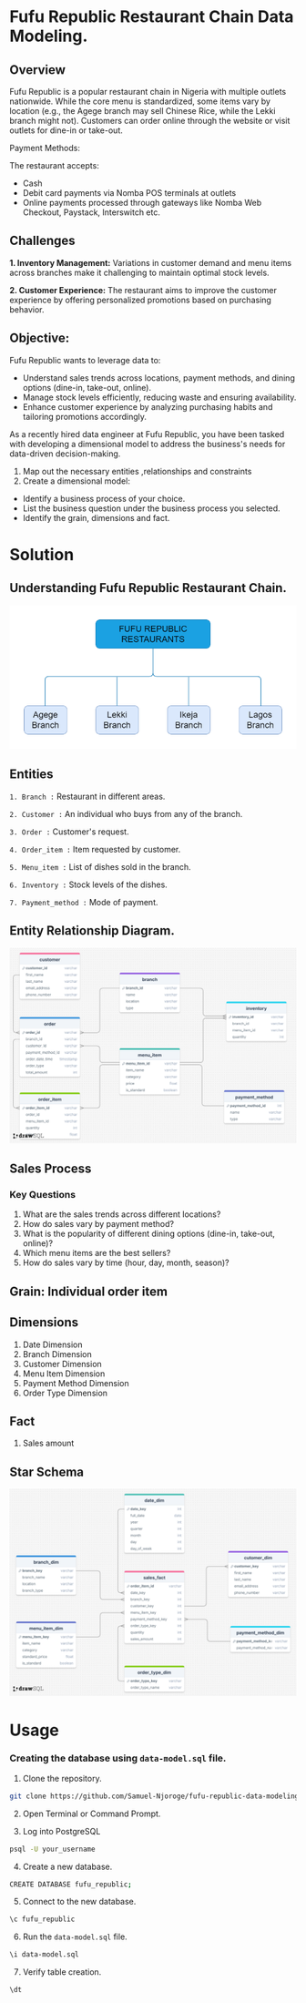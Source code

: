 # Fufu Republic Restaurant Chain Data Modeling.

## Overview
Fufu Republic is a popular restaurant chain in Nigeria with multiple outlets nationwide. While the
core menu is standardized, some items vary by location (e.g., the Agege branch may sell
Chinese Rice, while the Lekki branch might not). Customers can order online through the
website or visit outlets for dine-in or take-out.

Payment Methods:

The restaurant accepts:
- Cash
- Debit card payments via Nomba POS terminals at outlets
- Online payments processed through gateways like Nomba Web Checkout, Paystack,
Interswitch etc.

## Challenges
**1. Inventory Management:**
Variations in customer demand and menu items across branches make it challenging to
maintain optimal stock levels.

**2. Customer Experience:**
The restaurant aims to improve the customer experience by offering personalized
promotions based on purchasing behavior.

## Objective:

Fufu Republic wants to leverage data to:

- Understand sales trends across locations, payment methods, and dining options
(dine-in, take-out, online).
- Manage stock levels efficiently, reducing waste and ensuring availability.
- Enhance customer experience by analyzing purchasing habits and tailoring promotions
accordingly.

As a recently hired data engineer at Fufu Republic, you have been tasked with developing a
dimensional model to address the business's needs for data-driven decision-making.

1. Map out the necessary entities ,relationships and constraints
2. Create a dimensional model:
- Identify a business process of your choice.
- List the business question under the business process you selected.
- Identify the grain, dimensions and fact.

# Solution
## Understanding Fufu Republic Restaurant Chain.
![](https://github.com/Samuel-Njoroge/fufu-republic-data-modeling/blob/main/fufu-republic-restaurants.png)

## Entities
`1. Branch :` Restaurant in different areas.

`2. Customer :` An individual who buys from any of the branch.

`3. Order :` Customer's request.

`4. Order_item :` Item requested by  customer.

`5. Menu_item :` List of dishes sold in the branch.

`6. Inventory :` Stock levels of the dishes.

`7. Payment_method :` Mode of payment.

## Entity Relationship Diagram.
![](https://github.com/Samuel-Njoroge/fufu-republic-data-modeling/blob/main/fufu-republic-data-model.png)

## Sales Process
### Key Questions
1. What are the sales trends across different locations?
2. How do sales vary by payment method?
3. What is the popularity of different dining options (dine-in, take-out, online)?
4. Which menu items are the best sellers?
5. How do sales vary by time (hour, day, month, season)?

## Grain: Individual order item
## Dimensions
1. Date Dimension
2. Branch Dimension
3. Customer Dimension
4. Menu Item Dimension
5. Payment Method Dimension
6. Order Type Dimension

## Fact
1. Sales amount

## Star Schema
![](https://github.com/Samuel-Njoroge/fufu-republic-data-modeling/blob/main/star-schema.png)

# Usage
### Creating the database using `data-model.sql` file.
1. Clone the repository.
```sh
git clone https://github.com/Samuel-Njoroge/fufu-republic-data-modeling
```

2. Open Terminal or Command Prompt.

3. Log into PostgreSQL
```sh
psql -U your_username
```
4. Create a new database. 
```sh
CREATE DATABASE fufu_republic;
```
5. Connect to the new database.

```sh
\c fufu_republic
```

6. Run the `data-model.sql` file.
```sh
\i data-model.sql
```

7. Verify table creation.
```sh
\dt
```

